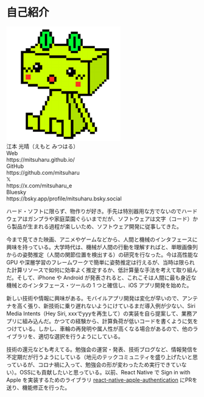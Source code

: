 # 自己紹介

<div class="profile-container">
  <!-- 画像 -->
  <div class="profile-image">
    <img src="./images_profile/profile.png" alt="プロフィール写真" width="300" >
  </div>
  <!-- 詳細 -->
  <div class="profile-details">
    <div class="profile-name">江本 光晴（えもと みつはる）</div>
    <div class="profile-info-container">
      <div class="profile-info-row">
        <div class="profile-info-label">Web</div>
        <div class="profile-info-value">https://mitsuharu.github.io/</div>
      </div>
      <div class="profile-info-row">
        <div class="profile-info-label">GitHub</div>
        <div class="profile-info-value">https://github.com/mitsuharu</div>
      </div>
      <div class="profile-info-row">
        <div class="profile-info-label">𝕏</div>
        <div class="profile-info-value">https://x.com/mitsuharu_e</div>
      </div>
      <div class="profile-info-row">
        <div class="profile-info-label">Bluesky</div>
        <div class="profile-info-value">https://bsky.app/profile/mitsuharu.bsky.social</div>
      </div>
    </div>
  </div>
</div>

ハード・ソフトに限らず、物作りが好き。手先は特別器用な方でないのでハードウェアはガンプラや家庭菜園ぐらいまでだが、ソフトウェアは文字（コード）から製品が生まれる過程が楽しいため、ソフトウェア開発に従事してきた。

今まで見てきた映画、アニメやゲームなどから、人間と機械のインタフェースに興味を持っている。大学時代は、機械が人間の行動を理解すればと、単眼画像列からの姿勢推定（人間の関節位置を検出する）の研究を行なった。今は高性能な GPU や深層学習のフレームワークで簡単に姿勢推定は行えるが、当時は限られた計算リソースで如何に効率よく推定するか、低計算量な手法を考えて取り組んだ。そして、iPhone や Android が発表されると、これこそは人間に最も身近な機械とのインタフェース・ツールの 1 つと確信し、iOS アプリ開発を始めた。

新しい技術や情報に興味がある。モバイルアプリ開発は変化が早いので、アンテナを高く張り、新技術に乗り遅れないようにけているまだ導入例が少ない、Siri Media Intents（Hey Siri, xxxでyyyを再生して）の実装を自ら提案して、業務アプリに組み込んだ。かつての経験から、計算負荷が低いコードを書くように気をつけている。しかし、車輪の再発明や属人性が高くなる場合があるので、他のライブラリを、適切な選択を行うようにしている。

技術の還元なども考えてる。勉強会の運営・発表、技術ブログなど、情報発信を不定期だが行うようにしている（地元のテックコミュニティを盛り上げたいと思っているが、コロナ禍に入って、勉強会の形が変わったため実行できていない）。OSSにも貢献したいと思っている。以前、React Native で Sign in with Apple を実装するためのライブラリ [react-native-apple-authentication](https://github.com/invertase/react-native-apple-authentication) にPRを送り、機能修正を行った。